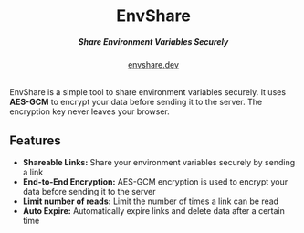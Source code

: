 <div align="center">
    <h1 align="center">EnvShare</h1>
    <h5>Share Environment Variables Securely</h5>
</div>

<div align="center">
  <a href="https://encryptnshare.vercel.app/">envshare.dev</a>
</div>
<br/>

EnvShare is a simple tool to share environment variables securely. It uses
**AES-GCM** to encrypt your data before sending it to the server. The encryption
key never leaves your browser.

## Features

- **Shareable Links:** Share your environment variables securely by sending a
  link
- **End-to-End Encryption:** AES-GCM encryption is used to encrypt your data
  before sending it to the server
- **Limit number of reads:** Limit the number of times a link can be read
- **Auto Expire:** Automatically expire links and delete data after a certain
  time